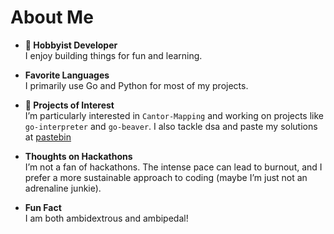 # About Me

- **🥸 Hobbyist Developer**  
  I enjoy building things for fun and learning.

- **Favorite Languages**  
  I primarily use Go and Python for most of my projects.

- **🔭 Projects of Interest**  
  I’m particularly interested in `Cantor-Mapping` and working on projects like `go-interpreter` and `go-beaver`. I also tackle dsa and paste my solutions at [pastebin](https://pastebin.com/u/LeKuskusJ) 

- **Thoughts on Hackathons**  
  I’m not a fan of hackathons. The intense pace can lead to burnout, and I prefer a more sustainable approach to coding (maybe I’m just not an adrenaline junkie).

- **Fun Fact**  
  I am both ambidextrous and ambipedal!

<!--
**thsubaku9/thsubaku9** is a ✨ _special_ ✨ repository because its `README.md` (this file) appears on your GitHub profile.

Here are some ideas to get you started:

- 🔭 I’m currently working on ...
- 🌱 I’m currently learning ...
- 👯 I’m looking to collaborate on ...
- 🤔 I’m looking for help with ...
- 💬 Ask me about ...
- 📫 How to reach me: ...
- 😄 Pronouns: ...
- ⚡ Fun fact: ...
-->

